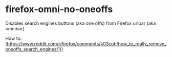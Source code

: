 # firefox-omni-no-oneoffs
Disables search engines buttons (aka one offs) from Firefox urlbar (aka omnibar)

How to: [https://www.reddit.com/r/firefox/comments/k03coh/how_to_really_remove_oneoffs_search_engines/]()
